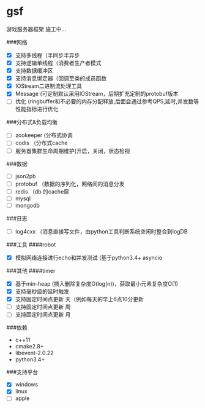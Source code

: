 # gsf

游戏服务器框架 施工中...<br>

###网络
- [x] 支持多线程（半同步半异步
- [x] 支持逻辑单线程（消费者生产者模式
- [x] 支持数据缓冲区
- [x] 支持消息绑定器（回调至类的成员函数
- [x] IOStream二进制流处理工具
- [x] Message (可定制默认采用IOStream，后期扩充定制的protobuf版本
- [ ] 优化 (ringbuffer和不必要的内存分配释放,后面会通过参考QPS,延时,并发数等性能指标进行优化

###分布式&负载均衡
- [ ] zookeeper (分布式协调
- [ ] codis （分布式cache
- [ ] 服务器集群生命周期维护(开启，关闭，状态检视

###数据
- [ ] json2pb
- [ ] protobuf （数据的序列化，网络间的消息分发
- [ ] redis （db 的cache层
- [ ] mysql
- [ ] mongodb

###日志
- [ ] log4cxx （消息直接写文件，由python工具判断系统空闲时整合到logDB

###工具
####robot
- [x] 模拟网络连接进行echo和并发测试 (基于python3.4+ asyncio

###其他
####timer
- [x] 基于min-heap (插入删除复杂度O(log(n))，获取最小元素复杂度O(1)
- [x] 支持毫秒级的延时触发
- [x] 支持固定时间点更新 天（例如每天的早上6点10分更新
- [ ] 支持固定时间点更新 周
- [ ] 支持固定时间点更新 月

###依赖
* c++11
* cmake2.8+
* libevent-2.0.22
* python3.4+

###支持平台
- [x] windows
- [x] linux
- [ ] apple
